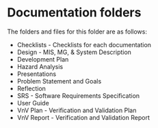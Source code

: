 # Documentation folders

The folders and files for this folder are as follows:

- Checklists - Checklists for each documentation
- Design - MIS, MG, & System Description
- Development Plan
- Hazard Analysis
- Presentations
- Problem Statement and Goals
- Reflection
- SRS - Software Requirements Specification
- User Guide
- VnV Plan - Verification and Validation Plan
- VnV Report - Verification and Validation Report 